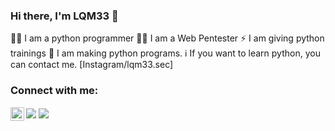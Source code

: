 ### Hi there, I'm LQM33 👋

👨‍💻 I am a python programmer
👨‍💻 I am a Web Pentester
⚡ I am giving python trainings
🧐 I am making python programs.
ℹ️ If you want to learn python, you can contact me. [Instagram/lqm33.sec]

### Connect with me:
[<img align="left" alt="lqm33.sec | Instagram" width="22px" src="https://cdn.jsdelivr.net/npm/simple-icons@v3/icons/instagram.svg" />][instagram]


[instagram]: https://instagram.com/lqm33.sec<br>


<img align="center" src="https://github-readme-stats.vercel.app/api/?username=lqm33&theme=dark" />
<img align="center" src="https://github-readme-stats.vercel.app/api/top-langs/?username=lqm33&theme=dark" />


